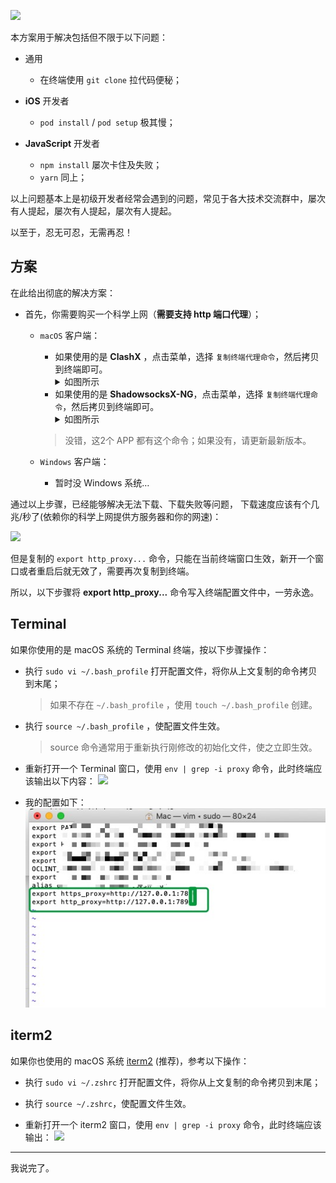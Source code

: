 
![](images/icon.png)

本方案用于解决包括但不限于以下问题：

- 通用
	- 在终端使用 `git clone` 拉代码便秘；

- **iOS** 开发者
	- `pod install` / `pod setup` 极其慢；

- **JavaScript** 开发者
	- `npm install` 屡次卡住及失败；
	- `yarn` 同上；

以上问题基本上是初级开发者经常会遇到的问题，常见于各大技术交流群中，屡次有人提起，屡次有人提起，屡次有人提起。

以至于，忍无可忍，无需再忍！

## 方案

在此给出彻底的解决方案：

- 首先，你需要购买一个科学上网（**需要支持 http 端口代理**）；
  - `macOS` 客户端：
  	- 如果使用的是 **ClashX** ，点击菜单，选择 `复制终端代理命令`，然后拷贝到终端即可。<details close><summary>如图所示</summary><img width="40%" src="images/clashX.png"/></details>
  	- 如果使用的是 **ShadowsocksX-NG**，点击菜单，选择 `复制终端代理命令`，然后拷贝到终端即可。<details close><summary>如图所示</summary><img width="40%" src="images/shadowsocks.png"/></details>

  	> 没错，这2个 APP 都有这个命令；如果没有，请更新最新版本。

  - `Windows` 客户端：

    - 暂时没 Windows 系统…

通过以上步骤，已经能够解决无法下载、下载失败等问题，
下载速度应该有个几兆/秒了(依赖你的科学上网提供方服务器和你的网速)：

![](images/success.jpg)

但是复制的 `export http_proxy...` 命令，只能在当前终端窗口生效，新开一个窗口或者重启后就无效了，需要再次复制到终端。

所以，以下步骤将 **export http_proxy...** 命令写入终端配置文件中，一劳永逸。

## Terminal

如果你使用的是 macOS 系统的 Terminal 终端，按以下步骤操作：

- 执行 `sudo vi ~/.bash_profile` 打开配置文件，将你从上文复制的命令拷贝到末尾；

  > 如果不存在 `~/.bash_profile` ，使用 `touch ~/.bash_profile` 创建。

- 执行 `source ~/.bash_profile`  ，使配置文件生效。

  > source 命令通常用于重新执行刚修改的初始化文件，使之立即生效。
- 重新打开一个 Terminal 窗口，使用 `env | grep -i proxy` 命令，此时终端应该输出以下内容：
![](images/result1.png)

- 我的配置如下：
![](images/my.png)




## iterm2

如果你也使用的 macOS 系统 [iterm2](https://www.iterm2.com) (推荐)，参考以下操作：

- 执行 `sudo vi ~/.zshrc` 打开配置文件，将你从上文复制的命令拷贝到末尾；

- 执行 `source ~/.zshrc`，使配置文件生效。
- 重新打开一个 iterm2 窗口，使用 `env | grep -i proxy` 命令，此时终端应该输出： ![](images/result2.png)

---

我说完了。
